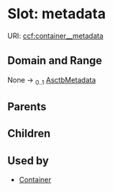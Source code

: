 
# Slot: metadata




URI: [ccf:container__metadata](http://purl.org/ccf/container__metadata)


## Domain and Range

None &#8594;  <sub>0..1</sub> [AsctbMetadata](AsctbMetadata.md)

## Parents


## Children


## Used by

 * [Container](Container.md)
